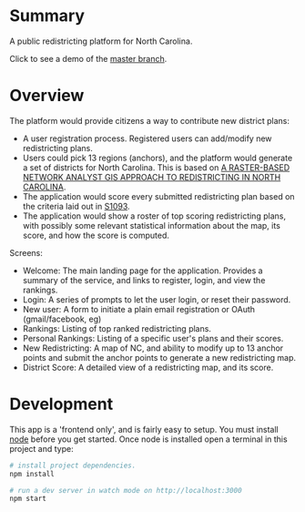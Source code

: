 # Summary
A public redistricting platform for North Carolina.

Click to see a demo of the [master branch](http://redistricting.a.willowdesk.info).

# Overview

The platform would provide citizens a way to contribute new district plans:
 * A user registration process. Registered users can add/modify new redistricting plans.
 * Users could pick 13 regions (anchors), and the platform would generate a set of districts for North Carolina. This is based on [A RASTER-BASED NETWORK ANALYST GIS APPROACH TO REDISTRICTING IN NORTH CAROLINA](http://www.url.com).
 * The application would score every submitted redistricting plan based on the criteria laid out in [S1093](http://www.ncga.state.nc.us/gascripts/BillLookUp/BillLookUp.pl?Session=2007&BillID=s1093&submitButton=Go).
 * The application would show a roster of top scoring redistricting plans, with possibly some relevant statistical information about the map, its score, and how the score is computed.

Screens:
 * Welcome: The main landing page for the application. Provides a summary
   of the service, and links to register, login, and view the rankings.
 * Login: A series of prompts to let the user login, or reset their password.
 * New user: A form to initiate a plain email registration or OAuth
   (gmail/facebook, eg)
 * Rankings: Listing of top ranked redistricting plans.
 * Personal Rankings: Listing of a specific user's plans and their scores.
 * New Redistricting: A map of NC, and ability to modify up to 13 anchor points
   and submit the anchor points to generate a new redistricting map.
 * District Score: A detailed view of a redistricting map, and its score.

# Development

This app is a 'frontend only', and is fairly easy to setup. You must install
[node](http://nodejs.org) before you get started. Once node is installed open a
terminal in this project and type:

```bash
# install project dependencies.
npm install

# run a dev server in watch mode on http://localhost:3000
npm start
```
